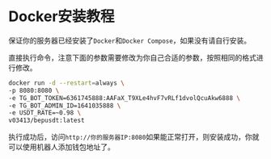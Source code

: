 # Docker安装教程

保证你的服务器已经安装了`Docker`和`Docker Compose`，如果没有请自行安装。

直接执行命令，注意下面的参数需要修改为你自己合适的参数，按照相同的格式进行修改。

```bash
docker run -d --restart=always \
-p 8080:8080 \
-e TG_BOT_TOKEN=6361745888:AAFaX_T9XLe4hvF7vRLf1dvolQcuAkw6888 \
-e TG_BOT_ADMIN_ID=1641035888 \
-e USDT_RATE=~0.98 \
v03413/bepusdt:latest
```

执行成功后，访问`http://你的服务器IP:8080`如果能正常打开，则安装成功，你就可以使用机器人添加钱包地址了。